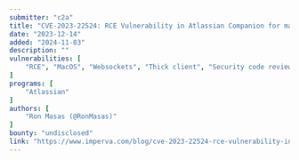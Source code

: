 ```yaml
---
submitter: "c2a"
title: "CVE-2023-22524: RCE Vulnerability in Atlassian Companion for macOS"
date: "2023-12-14"
added: "2024-11-03"
description: ""
vulnerabilities: [
    "RCE", "MacOS", "Websockets", "Thick client", "Security code review"
]
programs: [
    "Atlassian"
]
authors: [
    "Ron Masas (@RonMasas)"
]
bounty: "undisclosed"
link: "https://www.imperva.com/blog/cve-2023-22524-rce-vulnerability-in-atlassian-companion-for-macos/"
---
```




